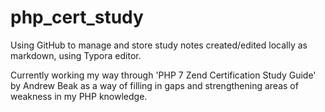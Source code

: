 # php_cert_study
Using GitHub to manage and store study notes created/edited locally as markdown, using Typora editor.

Currently working my way through 'PHP 7 Zend Certification Study Guide' by Andrew Beak as a way of filling in gaps and strengthening areas of weakness in my PHP knowledge.

